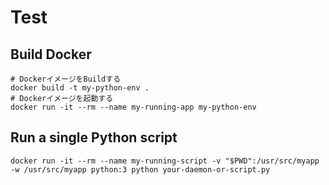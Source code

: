 # Test

## Build Docker

```dosbatch
# DockerイメージをBuildする
docker build -t my-python-env .
# Dockerイメージを起動する
docker run -it --rm --name my-running-app my-python-env
```

## Run a single Python script
```dosbatch
docker run -it --rm --name my-running-script -v "$PWD":/usr/src/myapp -w /usr/src/myapp python:3 python your-daemon-or-script.py
```
